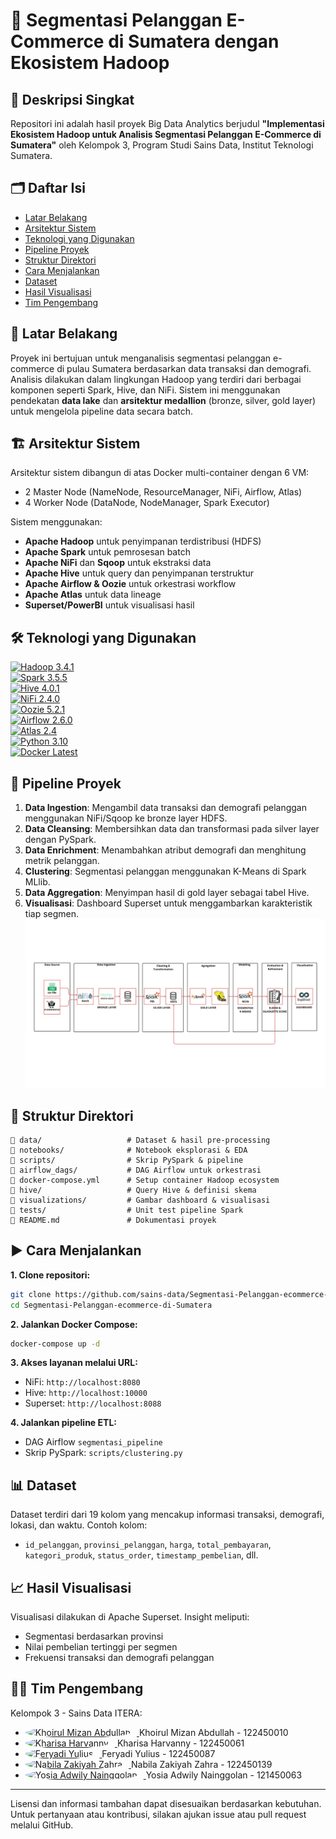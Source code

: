 # 🚀 Segmentasi Pelanggan E-Commerce di Sumatera dengan Ekosistem Hadoop

## 📖 Deskripsi Singkat
Repositori ini adalah hasil proyek Big Data Analytics berjudul **"Implementasi Ekosistem Hadoop untuk Analisis Segmentasi Pelanggan E-Commerce di Sumatera"** oleh Kelompok 3, Program Studi Sains Data, Institut Teknologi Sumatera.

## 🗂️ Daftar Isi

* [Latar Belakang](#latar-belakang)
* [Arsitektur Sistem](#arsitektur-sistem)
* [Teknologi yang Digunakan](#teknologi-yang-digunakan)
* [Pipeline Proyek](#pipeline-proyek)
* [Struktur Direktori](#struktur-direktori)
* [Cara Menjalankan](#cara-menjalankan)
* [Dataset](#dataset)
* [Hasil Visualisasi](#hasil-visualisasi)
* [Tim Pengembang](#tim-pengembang)

## 📝 Latar Belakang

Proyek ini bertujuan untuk menganalisis segmentasi pelanggan e-commerce di pulau Sumatera berdasarkan data transaksi dan demografi. Analisis dilakukan dalam lingkungan Hadoop yang terdiri dari berbagai komponen seperti Spark, Hive, dan NiFi. Sistem ini menggunakan pendekatan **data lake** dan **arsitektur medallion** (bronze, silver, gold layer) untuk mengelola pipeline data secara batch.

## 🏗️ Arsitektur Sistem

Arsitektur sistem dibangun di atas Docker multi-container dengan 6 VM:

* 2 Master Node (NameNode, ResourceManager, NiFi, Airflow, Atlas)
* 4 Worker Node (DataNode, NodeManager, Spark Executor)

Sistem menggunakan:

* **Apache Hadoop** untuk penyimpanan terdistribusi (HDFS)
* **Apache Spark** untuk pemrosesan batch
* **Apache NiFi** dan **Sqoop** untuk ekstraksi data
* **Apache Hive** untuk query dan penyimpanan terstruktur
* **Apache Airflow & Oozie** untuk orkestrasi workflow
* **Apache Atlas** untuk data lineage
* **Superset/PowerBI** untuk visualisasi hasil

## 🛠️ Teknologi yang Digunakan



[![Hadoop 3.4.1](https://img.shields.io/badge/Hadoop-3.4.1-yellow?logo=apachehadoop)](https://hadoop.apache.org/releases.html)   
[![Spark 3.5.5](https://img.shields.io/badge/Spark-3.5.5-orange?logo=apachespark)](https://spark.apache.org/downloads.html)    
[![Hive 4.0.1](https://img.shields.io/badge/Hive-4.0.1-yellowgreen?logo=apachehive)](https://hive.apache.org/general/downloads/)    
[![NiFi 2.4.0](https://img.shields.io/badge/NiFi-2.4.0-blue?logo=apachenifi)](https://nifi.apache.org/download.html)    
[![Oozie 5.2.1](https://img.shields.io/badge/Oozie-5.2.1-red?logo=apacheoozie)](https://oozie.apache.org/downloads.html)    
[![Airflow 2.6.0](https://img.shields.io/badge/Airflow-2.6.0-blue?logo=apacheairflow)](https://airflow.apache.org/docs/apache-airflow/stable/installation/index.html)  
[![Atlas 2.4](https://img.shields.io/badge/Atlas-2.4-lightgrey?logo=apacheatlas)](https://atlas.apache.org/Downloads.html)   
[![Python 3.10](https://img.shields.io/badge/Python-3.10-blue?logo=python)](https://www.python.org/downloads/release/python-3100/)   
[![Docker Latest](https://img.shields.io/badge/Docker-Latest-blue?logo=docker)](https://www.docker.com/products/docker-desktop/)   

## 🔄 Pipeline Proyek

1. **Data Ingestion**: Mengambil data transaksi dan demografi pelanggan menggunakan NiFi/Sqoop ke bronze layer HDFS.
2. **Data Cleansing**: Membersihkan data dan transformasi pada silver layer dengan PySpark.
3. **Data Enrichment**: Menambahkan atribut demografi dan menghitung metrik pelanggan.
4. **Clustering**: Segmentasi pelanggan menggunakan K-Means di Spark MLlib.
5. **Data Aggregation**: Menyimpan hasil di gold layer sebagai tabel Hive.
6. **Visualisasi**: Dashboard Superset untuk menggambarkan karakteristik tiap segmen.
![Pipeline](./gambar/pipeline.jpeg)

## 📁 Struktur Direktori

```
📁 data/                   # Dataset & hasil pre-processing
📁 notebooks/              # Notebook eksplorasi & EDA
📁 scripts/                # Skrip PySpark & pipeline
📁 airflow_dags/           # DAG Airflow untuk orkestrasi
📄 docker-compose.yml      # Setup container Hadoop ecosystem
📁 hive/                   # Query Hive & definisi skema
📁 visualizations/         # Gambar dashboard & visualisasi
📁 tests/                  # Unit test pipeline Spark
📄 README.md               # Dokumentasi proyek

```

## ▶️ Cara Menjalankan

**1. Clone repositori:**

```bash
git clone https://github.com/sains-data/Segmentasi-Pelanggan-ecommerce-di-Sumatera.git
cd Segmentasi-Pelanggan-ecommerce-di-Sumatera
```

**2. Jalankan Docker Compose:**

```bash
docker-compose up -d
```

**3. Akses layanan melalui URL:**

* NiFi: `http://localhost:8080`
* Hive: `http://localhost:10000`
* Superset: `http://localhost:8088`

**4. Jalankan pipeline ETL:**

* DAG Airflow `segmentasi_pipeline`
* Skrip PySpark: `scripts/clustering.py`

## 📊 Dataset

Dataset terdiri dari 19 kolom yang mencakup informasi transaksi, demografi, lokasi, dan waktu. Contoh kolom:

* `id_pelanggan`, `provinsi_pelanggan`, `harga`, `total_pembayaran`, `kategori_produk`, `status_order`, `timestamp_pembelian`, dll.

## 📈 Hasil Visualisasi

Visualisasi dilakukan di Apache Superset. Insight meliputi:

* Segmentasi berdasarkan provinsi
* Nilai pembelian tertinggi per segmen
* Frekuensi transaksi dan demografi pelanggan

## 👨‍💻 Tim Pengembang

Kelompok 3 - Sains Data ITERA:

* <a href="https://github.com/khoirulmizan" target="_blank"> <img src="https://github.com/khoirulmizan.png" width="20" height="20" alt="Khoirul Mizan Abdullah" title="Khoirul Mizan Abdullah" style="border-radius:50%; margin-right:10px;"> </a> Khoirul Mizan Abdullah - 122450010 
* <a href="https://github.com/kharisaharvanny" target="_blank"> <img src="https://github.com/kharisaharvanny.png" width="20" height="20" alt="Kharisa Harvanny" title="Kharisa Harvanny" style="border-radius:50%; margin-right:10px;"> </a>Kharisa Harvanny - 122450061 
* <a href="https://github.com/strng-fer" target="_blank"> <img src="https://github.com/strng-fer.png" width="20" height="20" alt="Feryadi Yulius" title="Feryadi Yulius" style="border-radius:50%; margin-right:10px;"> </a> Feryadi Yulius - 122450087 
* <a href="https://github.com/zeeyachan" target="_blank"> <img src="https://github.com/zeeyachan.png" width="20" height="20" alt="Nabila Zakiyah Zahra" title="Nabila Zakiyah Zahra" style="border-radius:50%; margin-right:10px;"> </a> Nabila Zakiyah Zahra - 122450139 
* <a href="https://github.com/Wildozen" target="_blank"> <img src="https://github.com/Wildozen.png" width="20" height="20" alt="Yosia Adwily Nainggolan" title="Yosia Adwily Nainggolan" style="border-radius:50%; margin-right:10px;"> </a> Yosia Adwily Nainggolan - 121450063 

---

Lisensi dan informasi tambahan dapat disesuaikan berdasarkan kebutuhan. Untuk pertanyaan atau kontribusi, silakan ajukan issue atau pull request melalui GitHub.
